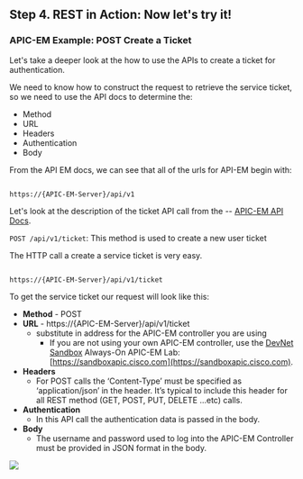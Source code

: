 ## Step 4. REST in Action: Now let's try it!

### APIC-EM Example: POST Create a Ticket

Let's take a deeper look at the how to use the APIs to create a ticket for authentication.

We need to know how to construct the request to retrieve the service ticket, so we need to use the API docs to determine the:

* Method
* URL
* Headers
* Authentication
* Body

From the API EM docs, we can see that all of the urls for API-EM begin with:

```http

https://{APIC-EM-Server}/api/v1

```

Let's look at the description of the ticket API call from the -- <a href="http://devnetapic.cisco.com" target="_blank">APIC-EM API Docs</a>.


`POST /api/v1/ticket`: This method is used to create a new user ticket


The HTTP call a create a service ticket is very easy.
```http

https://{APIC-EM-Server}/api/v1/ticket

```

To get the service ticket our request will look like this:

* **Method** - POST
* **URL** - https://{APIC-EM-Server}/api/v1/ticket
	* substitute in address for the APIC-EM controller you are using
        * If you are not using your own APIC-EM controller, use the [DevNet Sandbox](https://developer.cisco.com/site/devnet/sandbox/) Always-On APIC-EM Lab: [https://sandboxapic.cisco.com](https://sandboxapic.cisco.com).
* **Headers**
	* For POST calls the ‘Content-Type’ must be specified as ‘application/json’ in the header.  It’s typical to include this header for all REST method (GET, POST, PUT, DELETE …etc) calls.
* **Authentication**
	* In this API call the authentication data is passed in the body.
* **Body**
	 * The username and password used to log into the APIC-EM Controller must be provided in JSON format in the body.

![](/posts/files/coding-101-rest-basics-ga/assets/images/apic-em-request.png)
